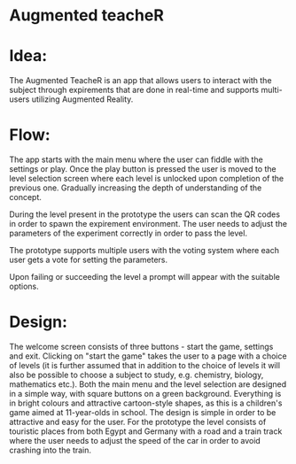 # Augmented teacheR

# Idea: 

The Augmented TeacheR is an app that allows users to interact with the subject through expirements that are done in real-time and supports multi-users utilizing Augmented Reality.


# Flow: 

The app starts with the main menu where the user can fiddle with the settings or play.
Once the play button is pressed the user is moved to the level selection screen where each level is unlocked upon completion of the previous one. Gradually increasing the depth of understanding of the concept. 

During the level present in the prototype the users can scan the QR codes in order to spawn the expirement environment.
The user needs to adjust the parameters of the experiment correctly in order to pass the level. 

The prototype supports multiple users with the voting system where each user gets a vote for setting the parameters. 

Upon failing or succeeding the level a prompt will appear with the suitable options.


# Design: 
The welcome screen consists of three buttons - start the game, settings and exit. 
Clicking on "start the game" takes the user to a page with a choice of levels (it is further assumed that in addition to the choice of levels it will also be possible to choose a subject to study, e.g. chemistry, biology, mathematics etc.). 
Both the main menu and the level selection are designed in a simple way, with square buttons on a green background. Everything is in bright colours and attractive cartoon-style shapes, as this is a children's game aimed at 11-year-olds in school. 
The design is simple in order to be attractive and easy for the user. For the prototype the level consists of touristic places from both Egypt and Germany with a road and a train track where the user needs to adjust the speed of the car in order to avoid crashing into the train.
